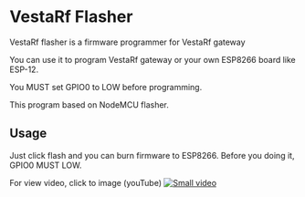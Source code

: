 VestaRf Flasher
===============

VestaRf flasher is a firmware programmer for VestaRf gateway

You can use it to program VestaRf gateway or your own ESP8266 board like ESP-12.

You MUST set GPIO0 to LOW before programming.

This program based on  NodeMCU flasher.



Usage
---------------
Just click flash and you can burn firmware to ESP8266. Before you doing it, GPIO0 MUST LOW.

For view video, click to image (youTube)
[![Small video](http://img.youtube.com/vi/NS5gXJyhOJE/0.jpg)](//www.youtube.com/watch?v=NS5gXJyhOJE)


